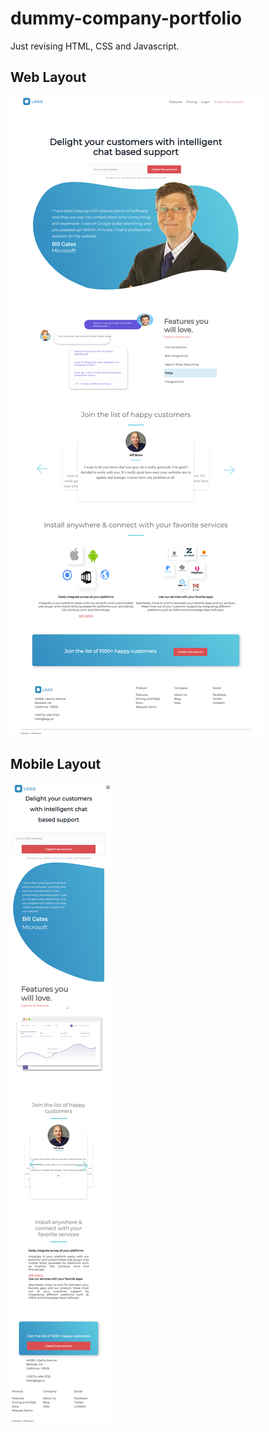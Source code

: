 # dummy-company-portfolio
Just revising HTML, CSS and Javascript.

## Web Layout
<img src="https://github.com/vipulrawat/dummy-company-portfolio/raw/master/assets/pngs/sample1.png">

## Mobile Layout
<img src="https://github.com/vipulrawat/dummy-company-portfolio/raw/master/assets/pngs/sample2.png" align="center">
